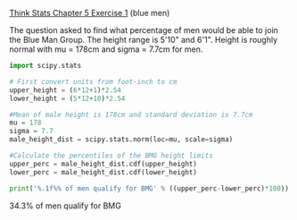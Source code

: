 [Think Stats Chapter 5 Exercise 1](http://greenteapress.com/thinkstats2/html/thinkstats2006.html#toc50) (blue men)

The question asked to find what percentage of men would be able to join the Blue Man Group. The height range is 5'10" and 6'1". Height is roughly normal with mu = 178cm and sigma = 7.7cm for men. 

```python
import scipy.stats

# First convert units from foot-inch to cm
upper_height = (6*12+1)*2.54
lower_height = (5*12+10)*2.54

#Mean of male height is 178cm and standard deviation is 7.7cm
mu = 178
sigma = 7.7
male_height_dist = scipy.stats.norm(loc=mu, scale=sigma)

#Calculate the percentiles of the BMG height limits
upper_perc = male_height_dist.cdf(upper_height)
lower_perc = male_height_dist.cdf(lower_height)

print('%.1f%% of men qualify for BMG' % ((upper_perc-lower_perc)*100))
```
34.3% of men qualify for BMG
